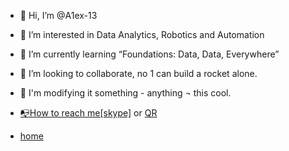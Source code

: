 - 👋 Hi, I’m @A1ex-13 
- 👀 I’m interested in Data Analytics, Robotics and Automation
- 🌱 I’m currently learning “Foundations: Data, Data, Everywhere”
- 🚀 I’m looking to collaborate, no 1 can build a rocket alone. 
- 🤖 I'm modifying it something - anything ¬ this cool.
- [📭How to reach me[skype]](https://join.skype.com/invite/WmKMmB0aIxxH) or [QR](https://a1ex-13.github.io/me/sk.jpg)


- [home](https://a1ex-13.github.io)

<!---
A1ex-13/A1ex-13 is a ✨ special ✨ repository because its `README.md` (this file) appears on your GitHub profile.
You can click the Preview link to take a look at your changes.
https://guides.github.com/features/mastering-markdown/#examples
--->
